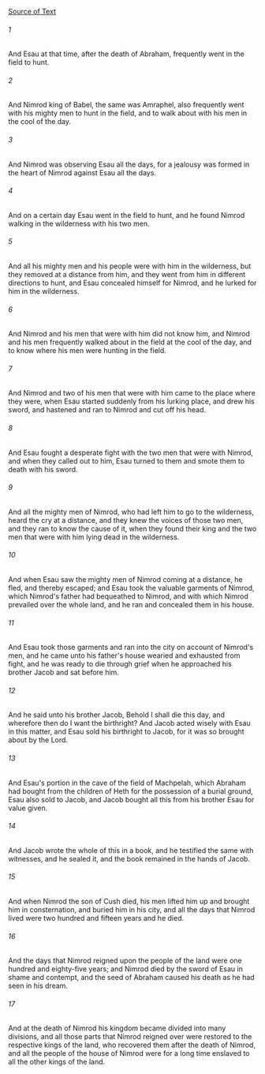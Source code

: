 [Source of Text](https://github.com/scrollmapper/bible_databases_deuterocanonical)

###### 1
And Esau at that time, after the death of Abraham, frequently went in the field to hunt.

###### 2
And Nimrod king of Babel, the same was Amraphel, also frequently went with his mighty men to hunt in the field, and to walk about with his men in the cool of the day.

###### 3
And Nimrod was observing Esau all the days, for a jealousy was formed in the heart of Nimrod against Esau all the days.

###### 4
And on a certain day Esau went in the field to hunt, and he found Nimrod walking in the wilderness with his two men.

###### 5
And all his mighty men and his people were with him in the wilderness, but they removed at a distance from him, and they went from him in different directions to hunt, and Esau concealed himself for Nimrod, and he lurked for him in the wilderness.

###### 6
And Nimrod and his men that were with him did not know him, and Nimrod and his men frequently walked about in the field at the cool of the day, and to know where his men were hunting in the field.

###### 7
And Nimrod and two of his men that were with him came to the place where they were, when Esau started suddenly from his lurking place, and drew his sword, and hastened and ran to Nimrod and cut off his head.

###### 8
And Esau fought a desperate fight with the two men that were with Nimrod, and when they called out to him, Esau turned to them and smote them to death with his sword.

###### 9
And all the mighty men of Nimrod, who had left him to go to the wilderness, heard the cry at a distance, and they knew the voices of those two men, and they ran to know the cause of it, when they found their king and the two men that were with him lying dead in the wilderness.

###### 10
And when Esau saw the mighty men of Nimrod coming at a distance, he fled, and thereby escaped; and Esau took the valuable garments of Nimrod, which Nimrod's father had bequeathed to Nimrod, and with which Nimrod prevailed over the whole land, and he ran and concealed them in his house.

###### 11
And Esau took those garments and ran into the city on account of Nimrod's men, and he came unto his father's house wearied and exhausted from fight, and he was ready to die through grief when he approached his brother Jacob and sat before him.

###### 12
And he said unto his brother Jacob, Behold I shall die this day, and wherefore then do I want the birthright? And Jacob acted wisely with Esau in this matter, and Esau sold his birthright to Jacob, for it was so brought about by the Lord.

###### 13
And Esau's portion in the cave of the field of Machpelah, which Abraham had bought from the children of Heth for the possession of a burial ground, Esau also sold to Jacob, and Jacob bought all this from his brother Esau for value given.

###### 14
And Jacob wrote the whole of this in a book, and he testified the same with witnesses, and he sealed it, and the book remained in the hands of Jacob.

###### 15
And when Nimrod the son of Cush died, his men lifted him up and brought him in consternation, and buried him in his city, and all the days that Nimrod lived were two hundred and fifteen years and he died.

###### 16
And the days that Nimrod reigned upon the people of the land were one hundred and eighty-five years; and Nimrod died by the sword of Esau in shame and contempt, and the seed of Abraham caused his death as he had seen in his dream.

###### 17
And at the death of Nimrod his kingdom became divided into many divisions, and all those parts that Nimrod reigned over were restored to the respective kings of the land, who recovered them after the death of Nimrod, and all the people of the house of Nimrod were for a long time enslaved to all the other kings of the land.